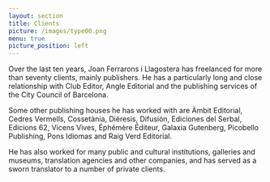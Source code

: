 ```yaml
---
layout: section
title: Clients
picture: /images/type00.png
menu: true
picture_position: left
---
```


Over the last ten years, Joan Ferrarons i Llagostera has freelanced for more than seventy clients, mainly publishers. He has a particularly long and close relationship with Club Editor, Angle Editorial and the publishing services of the City Council of Barcelona.

Some other publishing houses he has worked with are Àmbit Editorial, Cedres Vermells, Cossetània, Diëresis, Difusión, Ediciones del Serbal, Edicions 62, Vicens Vives, Éphémère Éditeur, Galaxia Gutenberg, Picobello Publishing, Pons Idiomas and Raig Verd Editorial.

He has also worked for many public and cultural institutions, galleries and museums, translation agencies and other companies, and has served as a sworn translator to a number of private clients.